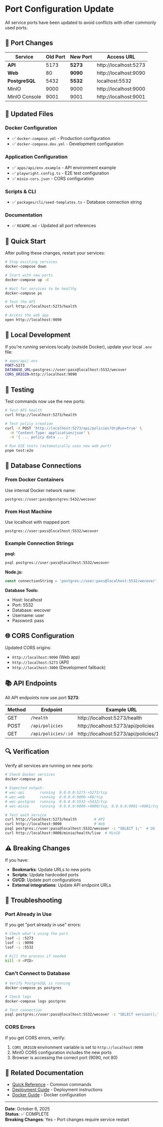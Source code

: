 # Port Configuration Update

All service ports have been updated to avoid conflicts with other commonly used ports.

## 🔄 Port Changes

| Service | Old Port | New Port | Access URL |
|---------|----------|----------|------------|
| **API** | 5173 | **5273** | http://localhost:5273 |
| **Web** | 80 | **9090** | http://localhost:9090 |
| **PostgreSQL** | 5432 | **5532** | localhost:5532 |
| MinIO | 9000 | 9000 | http://localhost:9000 |
| MinIO Console | 9001 | 9001 | http://localhost:9001 |

## 📝 Updated Files

### Docker Configuration
- ✅ `docker-compose.yml` - Production configuration
- ✅ `docker-compose.dev.yml` - Development configuration

### Application Configuration
- ✅ `apps/api/env.example` - API environment example
- ✅ `playwright.config.ts` - E2E test configuration
- ✅ `minio-cors.json` - CORS configuration

### Scripts & CLI
- ✅ `packages/cli/seed-templates.ts` - Database connection string

### Documentation
- ✅ `README.md` - Updated all port references

## 🚀 Quick Start

After pulling these changes, restart your services:

```bash
# Stop existing services
docker-compose down

# Start with new ports
docker-compose up -d

# Wait for services to be healthy
docker-compose ps

# Test the API
curl http://localhost:5273/health

# Access the web app
open http://localhost:9090
```

## 🔧 Local Development

If you're running services locally (outside Docker), update your local `.env` file:

```bash
# apps/api/.env
PORT=5273
DATABASE_URL=postgres://user:pass@localhost:5532/wecover
CORS_ORIGIN=http://localhost:9090
```

## 🧪 Testing

Test commands now use the new ports:

```bash
# Test API health
curl http://localhost:5273/health

# Test policy creation
curl -X POST 'http://localhost:5273/api/policies?dryRun=true' \
  -H "Content-Type: application/json" \
  -d '{ ... policy data ... }'

# Run E2E tests (automatically uses new web port)
pnpm test:e2e
```

## 🔌 Database Connections

### From Docker Containers
Use internal Docker network name:
```
postgres://user:pass@postgres:5432/wecover
```

### From Host Machine
Use localhost with mapped port:
```
postgres://user:pass@localhost:5532/wecover
```

### Example Connection Strings

**psql:**
```bash
psql postgres://user:pass@localhost:5532/wecover
```

**Node.js:**
```javascript
const connectionString = 'postgres://user:pass@localhost:5532/wecover';
```

**Database Tools:**
- Host: localhost
- Port: 5532
- Database: wecover
- Username: user
- Password: pass

## 🌐 CORS Configuration

Updated CORS origins:
- `http://localhost:9090` (Web app)
- `http://localhost:5273` (API)
- `http://localhost:3000` (Development fallback)

## 📚 API Endpoints

All API endpoints now use port **5273**:

| Method | Endpoint | Example URL |
|--------|----------|-------------|
| GET | `/health` | http://localhost:5273/health |
| POST | `/api/policies` | http://localhost:5273/api/policies |
| GET | `/api/policies/:id` | http://localhost:5273/api/policies/123 |

## 🔍 Verification

Verify all services are running on new ports:

```bash
# Check Docker services
docker-compose ps

# Expected output:
# wec-api       running  0.0.0.0:5273->5273/tcp
# wec-web       running  0.0.0.0:9090->80/tcp
# wec-postgres  running  0.0.0.0:5532->5432/tcp
# wec-minio     running  0.0.0.0:9000->9000/tcp, 0.0.0.0:9001->9001/tcp

# Test each service
curl http://localhost:5273/health        # API
curl http://localhost:9090               # Web
psql postgres://user:pass@localhost:5532/wecover -c "SELECT 1;"  # DB
curl http://localhost:9000/minio/health/live  # MinIO
```

## ⚠️ Breaking Changes

If you have:
- **Bookmarks**: Update URLs to new ports
- **Scripts**: Update hardcoded ports
- **CI/CD**: Update port configurations
- **External integrations**: Update API endpoint URLs

## 🐛 Troubleshooting

### Port Already in Use

If you get "port already in use" errors:

```bash
# Check what's using the port
lsof -i :5273
lsof -i :9090
lsof -i :5532

# Kill the process if needed
kill -9 <PID>
```

### Can't Connect to Database

```bash
# Verify PostgreSQL is running
docker-compose ps postgres

# Check logs
docker-compose logs postgres

# Test connection
psql postgres://user:pass@localhost:5532/wecover -c "SELECT version();"
```

### CORS Errors

If you get CORS errors, verify:
1. `CORS_ORIGIN` environment variable is set to `http://localhost:9090`
2. MinIO CORS configuration includes the new ports
3. Browser is accessing the correct port (9090, not 80)

## 📖 Related Documentation

- [Quick Reference](./QUICK_REFERENCE.md) - Common commands
- [Deployment Guide](./DEPLOYMENT_QUICK_START.md) - Deployment instructions
- [Docker Guide](./DOCKER.md) - Docker configuration

---

**Date**: October 6, 2025  
**Status**: ✅ COMPLETE  
**Breaking Changes**: Yes - Port changes require service restart

